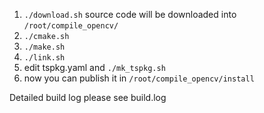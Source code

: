 1. `./download.sh` source code will be downloaded into `/root/compile_opencv/`
2. `./cmake.sh`
3. `./make.sh`
4. `./link.sh`
5. edit tspkg.yaml and `./mk_tspkg.sh`
6. now you can publish it in `/root/compile_opencv/install`

Detailed build log please see build.log
